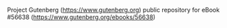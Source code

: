 Project Gutenberg (https://www.gutenberg.org) public repository for
eBook #56638 (https://www.gutenberg.org/ebooks/56638)
